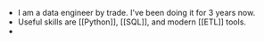- I am a data engineer by trade. I've been doing it for 3 years now.
- Useful skills are [[Python]], [[SQL]], and modern [[ETL]] tools.
- 